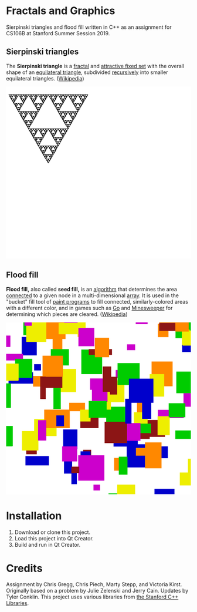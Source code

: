 # Fractals and Graphics

Sierpinski triangles and flood fill written in C++ as an assignment for CS106B at Stanford Summer Session 2019.

## Sierpinski triangles

The **Sierpinski triangle** is a [fractal](https://www.wikiwand.com/en/Fractal) and [attractive fixed set](https://www.wikiwand.com/en/Attractive_fixed_set) with the overall shape of an [equilateral triangle](https://www.wikiwand.com/en/Equilateral_triangle), subdivided [recursively](https://www.wikiwand.com/en/Recursion) into smaller equilateral triangles. ([Wikipedia](https://www.wikiwand.com/en/Sierpi%C5%84ski_triangle))

![Sierpinski triangle example](output/sierpinski-x10-y30-size300-order6.png)

## Flood fill

**Flood fill,** also called **seed fill,** is an [algorithm](https://www.wikiwand.com/en/Algorithm) that determines the area [connected](https://www.wikiwand.com/en/Glossary_of_graph_theory#Connectivity) to a given node in a multi-dimensional [array](https://www.wikiwand.com/en/Array_data_structure). It is used in the "bucket" fill tool of [paint programs](https://www.wikiwand.com/en/Paint_program) to fill connected, similarly-colored areas with a different color, and in games such as [Go](https://www.wikiwand.com/en/Go_(game)) and [Minesweeper](https://www.wikiwand.com/en/Minesweeper_(video_game)) for determining which pieces are cleared. ([Wikipedia](https://www.wikiwand.com/en/Flood_fill))

![Flood fill example](output/floodfill-1.png)

# Installation

1. Download or clone this project.
2. Load this project into Qt Creator.
3. Build and run in Qt Creator.

# Credits

Assignment by Chris Gregg, Chris Piech, Marty Stepp, and Victoria Kirst. Originally based on a problem by Julie Zelenski and Jerry Cain. Updates by Tyler Conklin. This project uses various libraries from [the Stanford C++ Libraries](http://web.stanford.edu/~stepp/cppdoc/).
